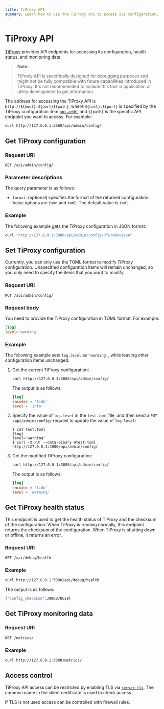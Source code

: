 ```yaml
---
title: TiProxy API
summary: Learn how to use the TiProxy API to access its configuration, health status, and monitoring data.
---
```


# TiProxy API

[TiProxy](/tiproxy/tiproxy-overview.md) provides API endpoints for accessing its configuration, health status, and monitoring data.

> **Note:**
>
> TiProxy API is specifically designed for debugging purposes and might not be fully compatible with future capabilities introduced in TiProxy. It's not recommended to include this tool in application or utility development to get information.

The address for accessing the TiProxy API is `http://${host}:${port}${path}`, where `${host}:${port}` is specified by the TiProxy configuration item [`api.addr`](/tiproxy/tiproxy-configuration.md#addr-1), and `${path}` is the specific API endpoint you want to access. For example:

```bash
curl http://127.0.0.1:3080/api/admin/config/
```

## Get TiProxy configuration

### Request URI

`GET /api/admin/config/`

### Parameter descriptions

The query parameter is as follows:

- `format`: (optional) specifies the format of the returned configuration. Value options are `json` and `toml`. The default value is `toml`.

### Example

The following example gets the TiProxy configuration in JSON format:

```bash
curl "http://127.0.0.1:3080/api/admin/config/?format=json"
```

## Set TiProxy configuration

Currently, you can only use the TOML format to modify TiProxy configuration. Unspecified configuration items will remain unchanged, so you only need to specify the items that you want to modify.

### Request URI

`PUT /api/admin/config/`

### Request body

You need to provide the TiProxy configuration in TOML format. For example:

```toml
[log]
level='warning'
```

### Example

The following example sets `log.level` as `'warning'`, while leaving other configuration items unchanged.

1. Get the current TiProxy configuration:

    ```bash
    curl http://127.0.0.1:3080/api/admin/config/
    ```

    The output is as follows:

    ```toml
    [log]
    encoder = 'tidb'
    level = 'info'
    ```

2. Specify the value of `log.level` in the `test.toml` file, and then send a `PUT /api/admin/config/` request to update the value of `log.level`:

    ```shell
    $ cat test.toml
    [log]
    level='warning'
    $ curl -X PUT --data-binary @test.toml http://127.0.0.1:3080/api/admin/config/
    ```

3. Get the modified TiProxy configuration:

    ```bash
    curl http://127.0.0.1:3080/api/admin/config/
    ```

    The output is as follows:

    ```toml
    [log]
    encoder = 'tidb'
    level = 'warning'
    ```

## Get TiProxy health status

This endpoint is used to get the health status of TiProxy and the checksum of the configuration. When TiProxy is running normally, this endpoint returns the checksum of the configuration. When TiProxy is shutting down or offline, it returns an error.

### Request URI

`GET /api/debug/health`

### Example

```bash
curl http://127.0.0.1:3080/api/debug/health
```

The output is as follows:

```bash
{"config_checksum":3006078629}
```

## Get TiProxy monitoring data

### Request URI

`GET /metrics/`

### Example

```bash
curl http://127.0.0.1:3080/metrics/
```

## Access control

TiProxy API access can be restricted by enabling TLS via [`server-tls`](/tiproxy/tiproxy-configuration.md#server-tls). The common name in the client certificate is used to check access.

If TLS is not used access can be controlled with firewall rules.

